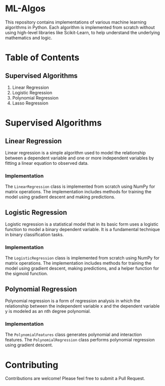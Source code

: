 # ML-Algos
This repository contains implementations of various machine learning algorithms in Python. Each algorithm is implemented from scratch without using high-level libraries like Scikit-Learn, to help understand the underlying mathematics and logic.

# Table of Contents
## **Supervised Algorithms**
1. Linear Regression
2. Logistic Regression
3. Polynomial Regression
4. Lasso Regression


# Supervised Algorithms
## **Linear Regression**
Linear regression is a simple algorithm used to model the relationship between a dependent variable and one or more independent variables by fitting a linear equation to observed data. 
### Implementation
The `LinearRegression` class is implemented from scratch using NumPy for matrix operations. The implementation includes methods for training the model using gradient descent and making predictions.

## Logistic Regression
Logistic regression is a statistical model that in its basic form uses a logistic function to model a binary dependent variable. It is a fundamental technique in binary classification tasks.
### Implementation
The `LogisticRegression` class is implemented from scratch using NumPy for matrix operations. The implementation includes methods for training the model using gradient descent, making predictions, and a helper function for the sigmoid function.

## Polynomial Regression
Polynomial regression is a form of regression analysis in which the relationship between the independent variable x and the dependent variable y is modeled as an nth degree polynomial.
### Implementation
The `PolynomialFeatures` class generates polynomial and interaction features. The `PolynomialRegression` class performs polynomial regression using gradient descent.


# Contributing
Contributions are welcome! Please feel free to submit a Pull Request.
